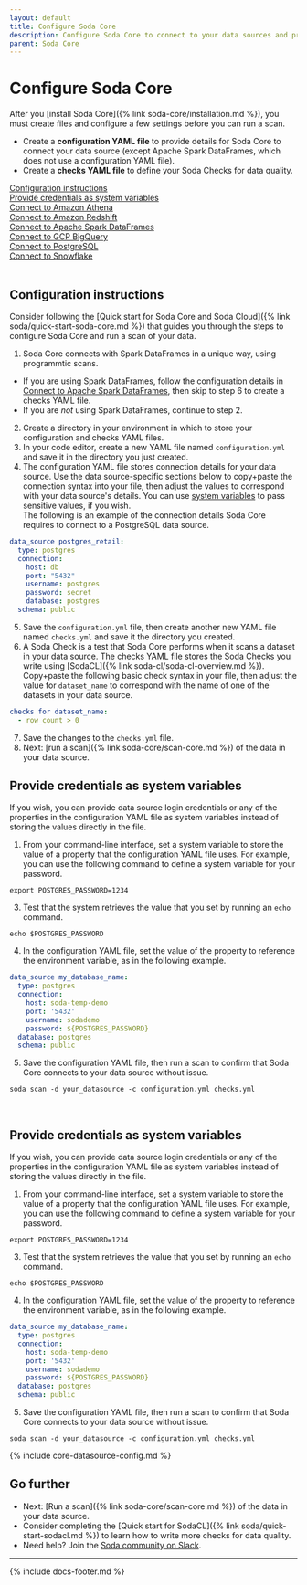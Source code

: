 ```yaml
---
layout: default
title: Configure Soda Core
description: Configure Soda Core to connect to your data sources and prepare data quality checks to run against your data.
parent: Soda Core
---
```


# Configure Soda Core 

After you [install Soda Core]({% link soda-core/installation.md %}), you must create files and configure a few settings before you can run a scan.

- Create a **configuration YAML file** to provide details for Soda Core to connect your data source (except Apache Spark DataFrames, which does not use a configuration YAML file).
- Create a **checks YAML file** to define your Soda Checks for data quality.

[Configuration instructions](#configuration-instructions)<br />
[Provide credentials as system variables](#provide-credentials-as-system-variables)<br />
[Connect to Amazon Athena](#connect-to-amazon-athena)<br />
[Connect to Amazon Redshift](#connect-to-amazon-redshift)<br />
[Connect to Apache Spark DataFrames](#connect-to-apache-spark-dataframes)<br />
[Connect to GCP BigQuery](#connect-to-gcp-bigquery)<br />
[Connect to PostgreSQL](#connect-to-postgresql)<br />
[Connect to Snowflake](#connect-to-snowflake)<br />
<br />

## Configuration instructions

Consider following the [Quick start for Soda Core and Soda Cloud]({% link soda/quick-start-soda-core.md %}) that guides you through the steps to configure Soda Core and run a scan of your data.

1. Soda Core connects with Spark DataFrames in a unique way, using programmtic scans.
* If you are using Spark DataFrames, follow the configuration details in [Connect to Apache Spark DataFrames](#connect-to-apache-spark-dataframes), then skip to step 6 to create a checks YAML file.
* If you are *not* using Spark DataFrames, continue to step 2.
2. Create a directory in your environment in which to store your configuration and checks YAML files.
3. In your code editor, create a new YAML file named `configuration.yml` and save it in the directory you just created.
4. The configuration YAML file stores connection details for your data source. Use the data source-specific sections below to copy+paste the connection syntax into your file, then adjust the values to correspond with your data source's details. You can use [system variables](#provide-credentials-as-system-variables) to pass sensitive values, if you wish.<br/>
The following is an example of the connection details Soda Core requires to connect to a PostgreSQL data source.
```yaml
data_source postgres_retail:
  type: postgres
  connection:
    host: db
    port: "5432"
    username: postgres
    password: secret
    database: postgres
  schema: public
```
5. Save the `configuration.yml` file, then create another new YAML file named `checks.yml` and save it the directory you created.
6. A Soda Check is a test that Soda Core performs when it scans a dataset in your data source. The checks YAML file stores the Soda Checks you write using [SodaCL]({% link soda-cl/soda-cl-overview.md %}). Copy+paste the following basic check syntax in your file, then adjust the value for `dataset_name` to correspond with the name of one of the datasets in your data source.
```yaml
checks for dataset_name:
  - row_count > 0
```
7. Save the changes to the `checks.yml` file.
8. Next: [run a scan]({% link soda-core/scan-core.md %}) of the data in your data source.


## Provide credentials as system variables

If you wish, you can provide data source login credentials or any of the properties in the configuration YAML file as system variables instead of storing the values directly in the  file. 

1. From your command-line interface, set a system variable to store the value of a property that the configuration YAML file uses. For example, you can use the following command to define a system variable for your password.  
```shell
export POSTGRES_PASSWORD=1234
```
3. Test that the system retrieves the value that you set by running an `echo` command. 
```shell
echo $POSTGRES_PASSWORD
```
4. In the configuration YAML file, set the value of the property to reference the environment variable, as in the following example.
```yaml
data_source my_database_name:
  type: postgres
  connection:
    host: soda-temp-demo
    port: '5432'
    username: sodademo
    password: ${POSTGRES_PASSWORD}
  database: postgres
  schema: public
```
5. Save the configuration YAML file, then run a scan to confirm that Soda Core connects to your data source without issue.
```shell
soda scan -d your_datasource -c configuration.yml checks.yml
```

<br />

## Provide credentials as system variables

If you wish, you can provide data source login credentials or any of the properties in the configuration YAML file as system variables instead of storing the values directly in the  file. 

1. From your command-line interface, set a system variable to store the value of a property that the configuration YAML file uses. For example, you can use the following command to define a system variable for your password.  
```shell
export POSTGRES_PASSWORD=1234
```
3. Test that the system retrieves the value that you set by running an `echo` command. 
```shell
echo $POSTGRES_PASSWORD
```
4. In the configuration YAML file, set the value of the property to reference the environment variable, as in the following example.
```yaml
data_source my_database_name:
  type: postgres
  connection:
    host: soda-temp-demo
    port: '5432'
    username: sodademo
    password: ${POSTGRES_PASSWORD}
  database: postgres
  schema: public
```
5. Save the configuration YAML file, then run a scan to confirm that Soda Core connects to your data source without issue.
```shell
soda scan -d your_datasource -c configuration.yml checks.yml
```

{% include core-datasource-config.md %}

## Go further

- Next: [Run a scan]({% link soda-core/scan-core.md %}) of the data in your data source.
- Consider completing the [Quick start for SodaCL]({% link soda/quick-start-sodacl.md %}) to learn how to write more checks for data quality.
- Need help? Join the <a href="http://community.soda.io/slack" target="_blank"> Soda community on Slack</a>.
  <br />

---

{% include docs-footer.md %}
